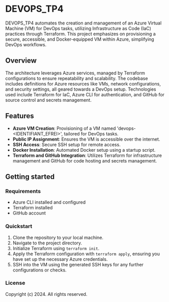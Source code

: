 # DEVOPS_TP4

DEVOPS_TP4 automates the creation and management of an Azure Virtual Machine (VM) for DevOps tasks, utilizing Infrastructure as Code (IaC) practices through Terraform. This project emphasizes on provisioning a secure, accessible, and Docker-equipped VM within Azure, simplifying DevOps workflows.

## Overview

The architecture leverages Azure services, managed by Terraform configurations to ensure repeatability and scalability. The codebase includes definitions for Azure resources like VMs, network configurations, and security settings, all geared towards a DevOps setup. Technologies used include Terraform for IaC, Azure CLI for authentication, and GitHub for source control and secrets management.

## Features

- **Azure VM Creation**: Provisioning of a VM named 'devops-<IDENTIFIANT_EFREI>', tailored for DevOps tasks.
- **Public IP Assignment**: Ensures the VM is accessible over the internet.
- **SSH Access**: Secure SSH setup for remote access.
- **Docker Installation**: Automated Docker setup using a startup script.
- **Terraform and GitHub Integration**: Utilizes Terraform for infrastructure management and GitHub for code hosting and secrets management.

## Getting started

### Requirements

- Azure CLI installed and configured
- Terraform installed
- GitHub account

### Quickstart

1. Clone the repository to your local machine.
2. Navigate to the project directory.
3. Initialize Terraform using `terraform init`.
4. Apply the Terraform configuration with `terraform apply`, ensuring you have set up the necessary Azure credentials.
5. SSH into the VM using the generated SSH keys for any further configurations or checks.

### License

Copyright (c) 2024. All rights reserved.